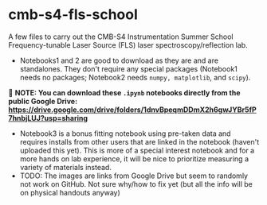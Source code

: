 # cmb-s4-fls-school
A few files to carry out the CMB-S4 Instrumentation Summer School Frequency-tunable Laser Source (FLS) laser spectroscopy/reflection lab. 

* Notebooks1 and 2 are good to download as they are and are standalones. They don't require any special packages (Notebook1 needs no packages; Notebook2 needs `numpy, matplotlib`, and `scipy`).

👋 **NOTE: You can download these `.ipynb` notebooks directly from the public Google Drive: https://drive.google.com/drive/folders/1dnvBpeqmDDmX2h6gwJYBr5fP7hnbjLUJ?usp=sharing**
* Notebook3 is a bonus fitting notebook using pre-taken data and requires installs from other users that are linked in the notebook (haven't uploaded this yet). This is more of a special interest notebook and for a more hands on lab experience, it will be nice to prioritize measuring a variety of materials instead.
* TODO: The images are links from Google Drive but seem to randomly not work on GitHub. Not sure why/how to fix yet (but all the info will be on physical handouts anyway)
